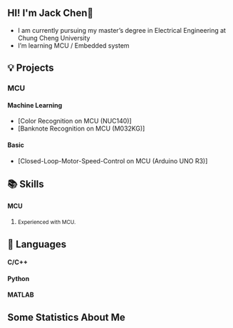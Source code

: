 ## HI! I'm Jack Chen🖖
-  I am currently pursuing my master’s degree in Electrical Engineering at Chung Cheng University
-  I’m  learning MCU / Embedded system

 
## 💡 Projects
### MCU  
#### Machine Learning
- [Color Recognition on MCU (NUC140)]
- [Banknote Recognition on MCU (M032KG)]
#### Basic
- [Closed-Loop-Motor-Speed-Control on MCU (Arduino UNO R3)]
  
## 📚 Skills
<h4>MCU</h4>
<ol>
    <li><span style="font-size: smaller;">Experienced with MCU.</span></li>
</ol>

## 🔧 Languages
<h4>C/C++</h4>
<h4>Python</h4>
<h4>MATLAB</h4>


## Some Statistics About Me

